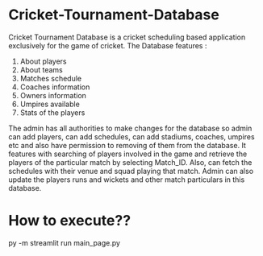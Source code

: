 # Cricket-Tournament-Database
Cricket Tournament Database is a cricket scheduling based application exclusively for the game of cricket.
The Database features :
1. About players
2. About teams
3. Matches schedule
4. Coaches information
5. Owners information
6. Umpires available
7. Stats of the players

The admin has all authorities to make changes for the database so
admin can add players, can add schedules, can add stadiums, coaches,
umpires etc and also have permission to removing of them from the
database. It features with searching of players involved in the game and
retrieve the players of the particular match by selecting Match_ID.
Also, can fetch the schedules with their venue and squad playing that
match. Admin can also update the players runs and wickets and other
match particulars in this database.

# How to execute??
py -m streamlit run main_page.py

